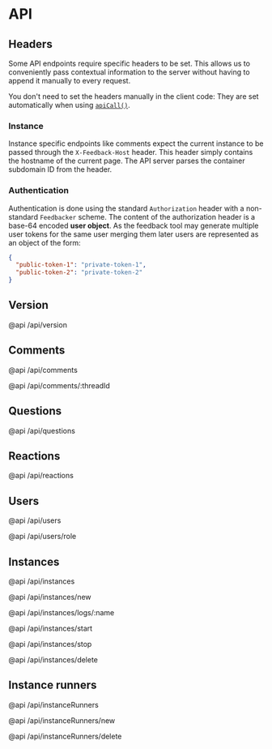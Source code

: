 
# API

## Headers

Some API endpoints require specific headers to be set.
This allows us to conveniently pass contextual information to the server without having to append it manually to every request.

You don't need to set the headers manually in the client code: They are set automatically when using [`apiCall()`](/client/src/api-call.js).

### Instance

Instance specific endpoints like comments expect the current instance to be passed through the `X-Feedback-Host` header. This header simply contains the hostname of the current page. The API server parses the container subdomain ID from the header.

### Authentication

Authentication is done using the standard `Authorization` header with a non-standard `Feedbacker` scheme. The content of the authorization header is a base-64 encoded **user object**. As the feedback tool may generate multiple user tokens for the same user merging them later users are represented as an object of the form:

```json
{
  "public-token-1": "private-token-1",
  "public-token-2": "private-token-2"
}
```

## Version

@api /api/version

## Comments

@api /api/comments

@api /api/comments/:threadId

## Questions

@api /api/questions

## Reactions

@api /api/reactions

## Users

@api /api/users

@api /api/users/role

## Instances

@api /api/instances

@api /api/instances/new

@api /api/instances/logs/:name

@api /api/instances/start

@api /api/instances/stop

@api /api/instances/delete

## Instance runners

@api /api/instanceRunners

@api /api/instanceRunners/new

@api /api/instanceRunners/delete
